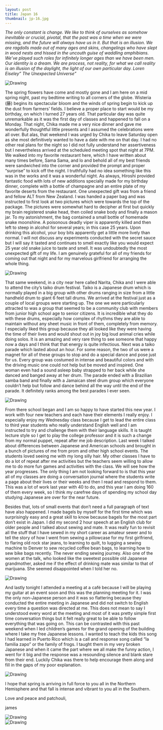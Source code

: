 ```yaml
---
layout: post
title: Japan 16
thumbnail: jp-16.jpg
---
```


 *The only constant is change. We like to think of ourselves as somehow inevitable or crucial, pivotal, that the past was a time when we were missing, and the future will always have us in it. But that is an illusion. We are ragdolls made out of many ages and skins, changelings who have slept in wood nests and hissed in the uncouth guise of waddling amphibians. We’ve played such roles for infinitely longer ages than we have been men. Our identity is a dream. We are process, not reality, for what we call reality is an illusion of the daylight, the light of our own particular day. Loren Eiseley” The Unexpected Universe”*

 <div class="post-image-container"><img class="post-image" src="{{ site.url }}/assets/img/posts/jp-j16/jp-j16-1.JPG" alt="Drawing"></div>

  The spring flowers have come and mostly gone and I am here on a mid spring night, past my bedtime writing to all corners of the globe. Wisteria (藤) begins its spectacular bloom and the winds of spring begin to kick up the dust from farmers’ fields. I believe a proper place to start would be my birthday, on which I turned 27 years old. That particular day was quite unremarkable as it was the first day of classes and happened to fall on a Monday. That night, Chika made me a very nice dinner and gave me wonderfully thoughtful little presents and I assumed the celebrations were all over. But alas, that weekend I was urged by Chika to leave Saturday open as she most definitively wanted to have a date with me on that day. I had no other real plans for the night so I did not fully understand her assertiveness but I nevertheless arrived at the scheduled meeting spot that night at 7PM. We walked into my favorite restaurant here, which I have written about many times before, Sama Sama, and lo and behold all of my best friends were sandwiched into the corner and provided the prompt and proper “surprise” to kick off the night. I truthfully had no idea something like this was in the works and it was a wonderful night. As always, Hiroshi provided fantastic food with lots of new additions specially made for my birthday dinner, complete with a bottle of champagne and an entire plate of my favorite deserts from the restaurant. One unexpected gift was from a friend and fellow ALT from New Zealand. I was handed a paper bag and was instructed to first look at two pictures which were towards the top of the package. The pictures were somewhat hard to decipher at first but quickly my brain registered snake head, then coiled snake body and finally a mason jar. To my astonishment, the bag contained a small bottle of homemade snake moonshine. A poisonous deadly viper is apparently killed and then left to steep in alcohol for several years; in this case 25 years. Upon drinking this alcohol, your boy bits apparently get a little more lively than normal. I will not discuss any experiments conducted with the secret sauce but I will say it tasted and continues to smell exactly like you would expect 25 year old snake juice to taste and smell. It was undoubtedly the most unexpected gift of my life. I am genuinely grateful for all of my friends for coming out that night and for my marvelous girlfriend for arranging the whole thing.

 <div class="post-image-container"><img class="post-image" src="{{ site.url }}/assets/img/posts/jp-j16/jp-j16-2.JPG" alt="Drawing"></div>

  That same weekend, in a city near here called Narita, Chika and I were able to attend the city’s taiko drum festival. Taiko is a Japanese drum which is normally played in a big group with other drums ranging in size from a little handheld drum to giant 6 feet tall drums. We arrived at the festival just as a couple of local groups were starting up. The one we were particularly attracted to was a group that seemed to be a community club with members from junior high school age to senior citizens. It is incredible what they do with these drums, especially how complex of rhythms they are able to maintain without any sheet music in front of them, completely from memory. I especially liked this group because they all looked like they were having the time of their lives and would shout out in joy big loud animal cries while doing solos. It is an amazing and very rare thing to see someone that happy now a days and I think that that energy is quite infectious. Next was a taiko parade which lasted about an hour. For some reason, the two of us were a magnet for all of these groups to stop and do a special dance and pose just for us. Every group was costumed in intense and beautiful colors and with the driving music one could not help but be moved and inspired. One woman even had a sound asleep baby strapped to her back while she danced and banged away at her drum. The parade ended with a Brazilian samba band and finally with a Jamaican steel drum group which everyone couldn’t help but follow and dance behind all the way until the end of the parade. It definitely ranks among the best parades I ever seen.

 <div class="post-image-container"><img class="post-image" src="{{ site.url }}/assets/img/posts/jp-j16/jp-j16-3.JPG" alt="Drawing"></div>

  From there school began and I am so happy to have started this new year. I work with four new teachers and each have their elements I really enjoy. I especially enjoy my Wednesday class because I get to lead the entire class to third year students who really understand English well and I am instructed to try and challenge them with their language skills. It is taught lecture style so I get to play the college professor and it is such a change from my normal puppet, repeat after me job description. Last week I talked about differences between Japanese and American schools and brought in a bunch of pictures of me from prom and other high school events. The students loved seeing me with my long silly hair. My other classes I have to do a lot of repeat after me activities but the teachers seem willing to allow me to do more fun games and activities with the class. We will see how the year progresses. The only thing I am not looking forward to is that this year all of my classes are doing a conversation journal where the students write a page about their lives or their weeks and then I read and respond to them. This was a lot of work last year with 40 to do, and this year I am doing 160 of them every week, so I think my carefree days of spending my school day studying Japanese are over for the near future.

  Besides that, lots of small events that don’t need a full paragraph of text have also happened. I made bagels by myself for the first time which was surprisingly easy and a great skill to know because bagels for the most part don’t exist in Japan. I did my second 2 hour speech at an English club for older people and I talked about sewing and mate. It was really fun to revisit all the stuff that I have sewed in my short career as amateur sewer and to tell the story of how I went from sewing a pillowcase for my first girlfriend, to flaring old rock star jeans, to learning to quilt, to lugging a sewing machine to Denver to sew recycled coffee bean bags, to learning how to sew bike bags recently. The never ending sewing journey. Also one of the women at the talk, who looked like the sweetest possible old Japanese grandmother, asked me if the effect of drinking mate was similar to that of marijuana. She seemed disappointed when I told her no.

 <div class="post-image-container"><img class="post-image" src="{{ site.url }}/assets/img/posts/jp-j16/jp-j16-4.JPG" alt="Drawing"></div>

  And lastly tonight I attended a meeting at a café because I will be playing my guitar at an event soon and this was the planning meeting for it. I was the only non-Japanese person and it was so flattering because they conducted the entire meeting in Japanese and did not switch to English every time a question was directed at me. This does not mean to say I understood every word at the meeting and most of it was pretty simple first time conversation things but it felt really great to be able to follow everything that was going on. This can be contrasted with this past weekend when I led children’s games for the grand opening of the building where I take my free Japanese lessons. I wanted to teach the kids this song I had learned in Puerto Rico which is a call and response song called “la familia zapo” or the family of frogs. I taught them in my very broken Japanese and when it came the part where we all make the funny action, I went for it big and the response was a resounding silence and blank stare from their end. Luckily Chika was there to help encourage them along and fill in the gaps of my poor explanation.

 <div class="post-image-container"><img class="post-image" src="{{ site.url }}/assets/img/posts/jp-j16/jp-j16-5.JPG" alt="Drawing"></div>

  I hope that spring is arriving in full force to you all in the Northern Hemisphere and that fall is intense and vibrant to you all in the Southern.

  Love and peace and patchouli,

   james

<div class="post-image-container"><img class="post-image" src="{{ site.url }}/assets/img/posts/jp-j16/jp-j16-6.JPG" alt="Drawing"></div>

<div class="post-image-container"><img class="post-image" src="{{ site.url }}/assets/img/posts/jp-j16/jp-j16-7.JPG" alt="Drawing"></div>

